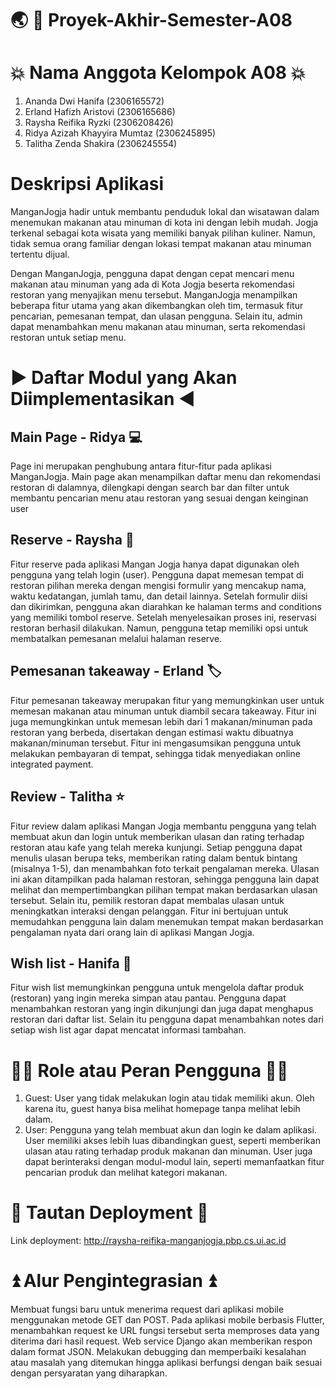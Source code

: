 # :earth_asia: :shopping_cart: Proyek-Akhir-Semester-A08

# :boom: Nama Anggota Kelompok A08 :boom:
1. Ananda Dwi Hanifa (2306165572)
2. Erland Hafizh Aristovi (2306165686) 
3. Raysha Reifika Ryzki (2306208426)
4. Ridya Azizah Khayyira Mumtaz (2306245895)
5. Talitha Zenda Shakira (2306245554)

# Deskripsi Aplikasi
ManganJogja hadir untuk membantu penduduk lokal dan wisatawan dalam menemukan makanan atau minuman di kota ini dengan lebih mudah. Jogja terkenal sebagai kota wisata yang memiliki banyak pilihan kuliner. Namun, tidak semua orang familiar dengan lokasi tempat makanan atau minuman tertentu dijual.

Dengan ManganJogja, pengguna dapat dengan cepat mencari menu makanan atau minuman yang ada di Kota Jogja beserta rekomendasi restoran yang menyajikan menu tersebut. ManganJogja menampilkan beberapa fitur utama yang akan dikembangkan oleh tim, termasuk fitur pencarian, pemesanan tempat, dan ulasan pengguna. Selain itu, admin dapat menambahkan menu makanan atau minuman, serta rekomendasi restoran untuk setiap menu.

# :arrow_forward: Daftar Modul yang Akan Diimplementasikan :arrow_backward:
## **Main Page - Ridya** :computer:
Page ini merupakan penghubung antara fitur-fitur pada aplikasi ManganJogja. Main page akan menampilkan daftar menu dan rekomendasi restoran di dalamnya, dilengkapi dengan search bar dan filter untuk membantu pencarian menu atau restoran yang sesuai dengan keinginan user

## **Reserve - Raysha** :book:
Fitur reserve pada aplikasi Mangan Jogja hanya dapat digunakan oleh pengguna yang telah login (user). Pengguna dapat memesan tempat di restoran pilihan mereka dengan mengisi formulir yang mencakup nama, waktu kedatangan, jumlah tamu, dan detail lainnya. Setelah formulir diisi dan dikirimkan, pengguna akan diarahkan ke halaman terms and conditions yang memiliki tombol reserve. Setelah menyelesaikan proses ini, reservasi restoran berhasil dilakukan. Namun, pengguna tetap memiliki opsi untuk membatalkan pemesanan melalui halaman reserve.

## **Pemesanan takeaway - Erland** :label:
Fitur pemesanan takeaway merupakan fitur yang memungkinkan user untuk memesan makanan atau minuman untuk diambil secara takeaway. Fitur ini juga memungkinkan untuk memesan lebih dari 1 makanan/minuman pada restoran yang berbeda, disertakan dengan estimasi waktu dibuatnya makanan/minuman tersebut. Fitur ini mengasumsikan pengguna untuk melakukan pembayaran di tempat, sehingga tidak menyediakan online integrated payment.

## **Review - Talitha** :star:
Fitur review dalam aplikasi Mangan Jogja membantu pengguna yang telah membuat akun dan login untuk memberikan ulasan dan rating terhadap restoran atau kafe yang telah mereka kunjungi. Setiap pengguna dapat menulis ulasan berupa teks, memberikan rating dalam bentuk bintang (misalnya 1-5), dan menambahkan foto terkait pengalaman mereka. Ulasan ini akan ditampilkan pada halaman restoran, sehingga pengguna lain dapat melihat dan mempertimbangkan pilihan tempat makan berdasarkan ulasan tersebut. Selain itu, pemilik restoran dapat membalas ulasan untuk meningkatkan interaksi dengan pelanggan. Fitur ini bertujuan untuk memudahkan pengguna lain dalam menemukan tempat makan berdasarkan pengalaman nyata dari orang lain di aplikasi Mangan Jogja.

## **Wish list - Hanifa** :bookmark_tabs:
Fitur wish list memungkinkan pengguna untuk mengelola daftar produk (restoran) yang ingin mereka simpan atau pantau. Pengguna dapat menambahkan restoran yang ingin dikunjungi dan juga dapat menghapus restoran dari daftar list. Selain itu pengguna dapat menambahkan notes dari setiap wish list agar dapat mencatat informasi tambahan.

# :technologist: Role atau Peran Pengguna :ok_man:
1. Guest: User yang tidak melakukan login atau tidak memiliki akun. Oleh karena itu, guest hanya bisa melihat homepage tanpa melihat lebih dalam.
2. User: Pengguna yang telah membuat akun dan login ke dalam aplikasi. User memiliki akses lebih luas dibandingkan guest, seperti memberikan ulasan atau rating terhadap produk makanan dan minuman. User juga dapat berinteraksi dengan modul-modul lain, seperti memanfaatkan fitur pencarian produk dan melihat kategori makanan.

# :link: Tautan Deployment :link:
Link deployment: http://raysha-reifika-manganjogja.pbp.cs.ui.ac.id

# ⏫ **Alur Pengintegrasian** ⏫

Membuat fungsi baru untuk menerima request dari aplikasi mobile menggunakan metode GET dan POST. Pada aplikasi mobile berbasis Flutter, menambahkan request ke URL fungsi tersebut serta memproses data yang diterima dari hasil request. Web service Django akan memberikan respon dalam format JSON. Melakukan debugging dan memperbaiki kesalahan atau masalah yang ditemukan hingga aplikasi berfungsi dengan baik sesuai dengan persyaratan yang diharapkan.

